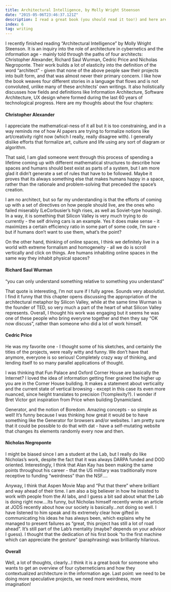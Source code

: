 ```yaml
---
title: Architectural Intelligence, by Molly Wright Steenson
date: "2015-05-06T23:46:37.121Z"
description: I read a great book (you should read it too!) and here are my thoughts about it.
index: 6
tag: writing
---
```


I recently finished reading “Architectural Intelligence” by Molly Wright Steenson. It is an inquiry into the role of architecture in cybernetics and the information age - mainly told through the paths of four architects: Christopher Alexander, Richard Saul Wurman, Cedric Price and Nicholas Negroponte. Their work builds a lot of elasticity into the definition of the word “architect” - given that none of the above people saw their projects into built form, and that was almost never their primary concern. I like how the book weaves four different stories in a language that flows and is not convoluted, unlike many of these architects’ own writings. It also holistically discusses how fields and definitions like Information Architecture, Software Architecture, UX design where formed during the last 60 years of technological progress. Here are my thoughts about the four chapters:

#### Christopher Alexander
I appreciate the mathematical-ness of it all but it is too constraining, and in a way reminds me of how AI papers are trying to formalize notions like art/creativity right now (which I really, really disagree with). I generally dislike efforts that formalize art, culture and life using any sort of diagram or algorithm.

That said, I am glad someone went through this process of spending a lifetime coming up with different mathematical structures to describe how spaces and humans should best exist as parts of a system, but I am more glad it didn’t generate a set of rules that have to be followed. Maybe it proves that its always something else that makes humans happy in a space, rather than the rationale and problem-solving that preceded the space’s creation.

I am no architect, but so far my understanding is that the efforts of coming up with a set of directives on how people should live, are the ones who failed miserably (LeCorbusier’s high rises, as well as Soviet-type housing). In a way, it is something that Silicon Valley is very much trying to do currently - the self driving cars is an example. Yes it does make sense - it maximizes a certain efficiency ratio in some part of some code, I’m sure - but if humans don’t want to use them, what’s the point?

On the other hand, thinking of online spaces, I think we definitely live in a world with extreme formalism and homogeneity - all we do is scroll vertically and click on things. Are humans inhabiting online spaces in the same way they inhabit physical spaces?  

#### Richard Saul Wurman
“you can only understand something relative to something you understand”

That quote is interesting, I’m not sure if I fully agree. Sounds very absolutist. I find it funny that this chapter opens discussing the appropriation of the architectural metaphor by Silicon Valley, while at the same time Wurman is the founder of TED, so very much a part of the heart of what Silicon Valley represents. Overall, I thought his work was engaging but it seems he was one of these people who bring everyone together and then they say “OK now discuss”, rather than someone who did a lot of work himself.

#### Cedric Price
He was my favorite one - I thought some of his sketches, and certainly the titles of the projects, were really witty and funny. We don’t have that anymore, everyone is so serious! Completely crazy way of thinking, and lending itself to so many parallel applications of thought.

I was thinking that Fun Palace and Oxford Corner House are basically the Internet? I loved the idea of information getting finer grained the higher up you are in the Corner House building. It makes a statement about verticality and the current state of vertical browsing - except in this case its even more nuanced, since height translates to precision (?complexity?). I wonder if Bret Victor got inspiration from Price when building Dynamicland.

Generator, and the notion of Boredom. Amazing concepts - so simple as well! It’s funny because I was thinking how great it would be to have something like the Generator for browsers and/or websites. I am pretty sure that it could be possible to do that with dat - have a self-mutating website that changes its elements randomly every now and then.

#### Nicholas Negroponte
I might be biased since I am a student at the Lab, but I really do like Nicholas’s work, despite the fact that it was always DARPA funded and DOD oriented. Interestingly, I think that Alan Kay has been making the same points throughout his career - that the US military was traditionally more receptive to funding “weirdness” than the NSF….

Anyway, I think that Aspen Movie Map and “Put that there” where brilliant and way ahead of their time. I am also a big believer in how he insisted to work with people from the AI labs, and I guess a bit sad about what the Lab is doing right now….Its funny, but Nicholas himself recently wrote an article at JODS recently about how our society is basically...not doing so well. I have listened to him speak and its extremely clear how gifted in communicating his ideas he has always been, which explains why he managed to present failures as “great, this project has still a lot of road ahead”. It’s still part of the Lab’s mentality (maybe? depends on your advisor I guess).
I thought that the dedication of his first book “to the first machine which can appreciate the gesture” (paraphrasing) was brilliantly hilarious.

#### Overall
Well, a lot of thoughts, clearly…I think it is a great book for someone who wants to get an overview of four cyberneticians and how they contextualized architecture in the information age. Last point: we need to be doing more speculative projects, we need more weirdness, more imagination!
